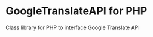  GoogleTranslateAPI for PHP
 ==========================

 Class library for PHP to interface Google Translate API
